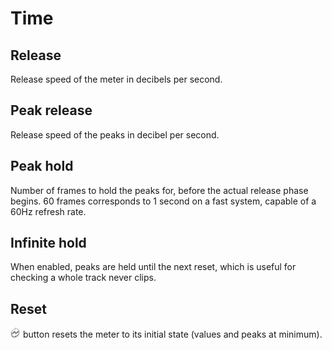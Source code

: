 # Time

## Release
Release speed of the meter in decibels per second.
## Peak release
Release speed of the peaks in decibel per second.
## Peak hold
Number
of frames to hold the peaks for, before the actual release phase begins. 60 frames corresponds to 1
second on a fast system, capable of a 60Hz refresh rate.
## Infinite hold
When
enabled, peaks are held until the next reset, which is useful for checking a whole track never
clips.
## Reset
![](include/Refresh.png) button
resets the meter to its initial state (values and peaks at minimum).


